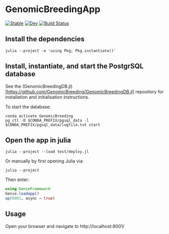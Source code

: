 # GenomicBreedingApp

[![Stable](https://img.shields.io/badge/docs-stable-blue.svg)](https://GenomicBreeding.github.io/GenomicBreedingApp.jl/stable)
[![Dev](https://img.shields.io/badge/docs-dev-blue.svg)](https://GenomicBreeding.github.io/GenomicBreedingApp.jl/dev)
[![Build Status](https://github.com/GenomicBreeding/GenomicBreedingApp.jl/workflows/CI/badge.svg)](https://github.com/GenomicBreeding/GenomicBreedingApp.jl/actions)

## Install the dependencies

```shell
julia --project -e 'using Pkg; Pkg.instantiate()'
```

## Install, instantiate, and start the PostgrSQL database

See the (GenomicBreedingDB.jl)[https://github.com/GenomicBreeding/GenomicBreedingDB.jl] repository for installation and initialisation instructions.

To start the database:
```shell
conda activate GenomicBreeding
pg_ctl -D $CONDA_PREFIX/pgsql_data -l $CONDA_PREFIX/pgsql_data/logfile.txt start
```

## Open the app in julia

```shell
julia --project --load test/deploy.jl
```

Or manually by first opening Julia via: 

```shell
julia --project
```

Then enter:

```julia
using GenieFramework
Genie.loadapp()
up(8001, async = true)
```

## Usage

Open your browser and navigate to http://localhost:8001/
